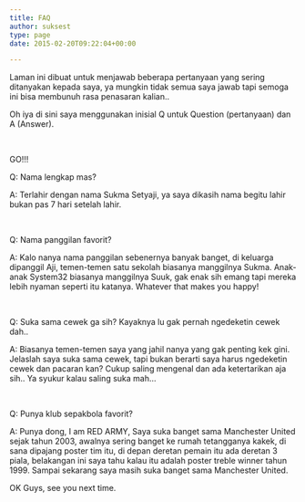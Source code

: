 ```yaml
---
title: FAQ
author: suksest
type: page
date: 2015-02-20T09:22:04+00:00

---
```

Laman ini dibuat untuk menjawab beberapa pertanyaan yang sering ditanyakan kepada saya, ya mungkin tidak semua saya jawab tapi semoga ini bisa membunuh rasa penasaran kalian..

Oh iya di sini saya menggunakan inisial Q untuk Question (pertanyaan) dan A (Answer).

&nbsp;

GO!!!

Q: Nama lengkap mas?

A: Terlahir dengan nama Sukma Setyaji, ya saya dikasih nama begitu lahir bukan pas 7 hari setelah lahir.

&nbsp;

Q: Nama panggilan favorit?

A: Kalo nanya nama panggilan sebenernya banyak banget, di keluarga dipanggil Aji, temen-temen satu sekolah biasanya manggilnya Sukma. Anak-anak System32 biasanya manggilnya Suuk, gak enak sih emang tapi mereka lebih nyaman seperti itu katanya. Whatever that makes you happy!

&nbsp;

Q: Suka sama cewek ga sih? Kayaknya lu gak pernah ngedeketin cewek dah..

A: Biasanya temen-temen saya yang jahil nanya yang gak penting kek gini. Jelaslah saya suka sama cewek, tapi bukan berarti saya harus ngedeketin cewek dan pacaran kan? Cukup saling mengenal dan ada ketertarikan aja sih.. Ya syukur kalau saling suka mah&#8230;

&nbsp;

Q: Punya klub sepakbola favorit?

A: Punya dong, I am RED ARMY, Saya suka banget sama Manchester United sejak tahun 2003, awalnya sering banget ke rumah tetangganya kakek, di sana dipajang poster tim itu, di depan deretan pemain itu ada deretan 3 piala, belakangan ini saya tahu kalau itu adalah poster treble winner tahun 1999. Sampai sekarang saya masih suka banget sama Manchester United.

OK Guys, see you next time.

&nbsp;